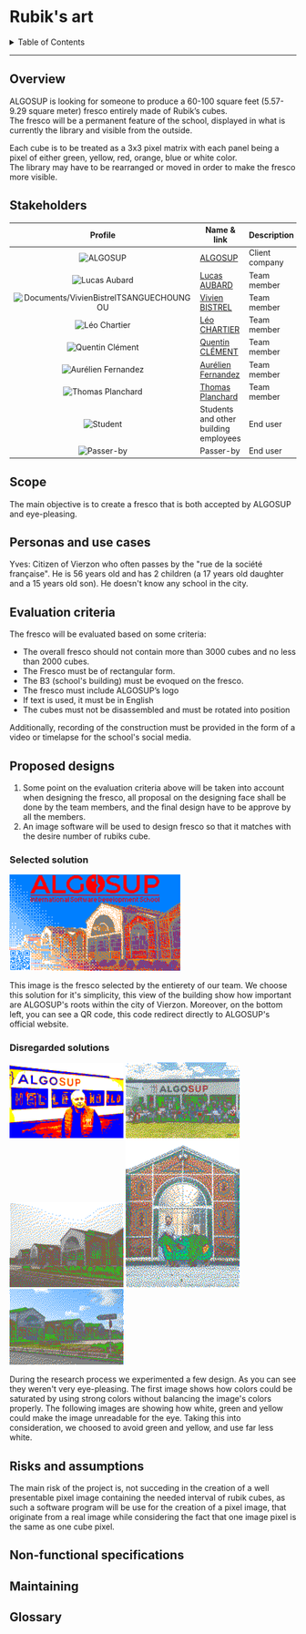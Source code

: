 # Rubik's art

<details>
<summary>Table of Contents</summary>

- [Overview](#overview)
- [Stakeholders](#stakeholders)
- [Scope](#scope)
- [Personas and use cases](#personas-and-use-cases)
- [Evaluation criteria](#evaluation-criteria)
- [Proposed designs](#proposed-designs)
  - [Selected solution](#selected-solution)
  - [Disregarded solutions](#disregarded-solutions)
- [Risks and assumptions](#risks-and-assumptions)
- [Non-functional specifications](#non-functional-specifications)
- [Maintaining](#maintaining)
- [Glossary](#glossary)

</details>

---



## Overview

ALGOSUP is looking for someone to produce a 60-100 square feet (5.57-9.29 square meter) fresco entirely made of Rubik’s cubes.  
The fresco will be a permanent feature of the school, displayed in what is currently the library and visible from the outside.

Each cube is to be treated as a 3x3 pixel matrix with each panel being a pixel of either green, yellow, red, orange, blue or white color.  
The library may have to be rearranged or moved in order to make the fresco more visible.

## Stakeholders 

|                                                   Profile                                                    | Name & link                                                | Description    |
| :----------------------------------------------------------------------------------------------------------: | ---------------------------------------------------------- | -------------- |
|            <img alt="ALGOSUP" src="https://avatars.githubusercontent.com/u/69455243" width="30">             | [ALGOSUP](https://www.algosup.com/)                        | Client company |
|    <img alt="Lucas Aubard" src="https://gravatar.com/avatar/dc3a8fc938e413abe9fb0053201896e7" width="30">    | [Lucas AUBARD](https://github.com/LucasAub)                | Team member    |
|        <img alt="Documents/VivienBistrelTSANGUECHOUNGOU" src="https://avatars.githubusercontent.com/u/122369054" width="30">         | [Vivien BISTREL](https://github.com/Bistrel2002)           | Team member    |
|    <img alt="Léo Chartier" src="https://gravatar.com/avatar/c8a06da2c80a003656e90ab4afa49ea8" width="30">    | [Léo CHARTIER](https://github.com/leo-chartier)            | Team member    |
|  <img alt="Quentin Clément" src="https://gravatar.com/avatar/a8f1bb3cfa42b20d11fb6ddcc9ac5bdf" width="30">   | [Quentin CLÉMENT](https://github.com/Quentin-Clement)      | Team member    |
| <img alt="Aurélien Fernandez" src="https://gravatar.com/avatar/4a7908c1162aa68cbf3c8c06edc7053d" width="30"> | [Aurélien Fernandez](https://github.com/aurelienfernandez) | Team member    |
|  <img alt="Thomas Planchard" src="https://gravatar.com/avatar/e73464278d5fb76a24b77a7d79bf39ba" width="30">  | [Thomas Planchard](https://github.com/thomas-planchard)    | Team member    |
|                   <img alt="Student" src="https://gravatar.com/avatar/0?d=mp" width="30">                    | Students and other building employees                      | End user       |
|                  <img alt="Passer-by" src="https://gravatar.com/avatar/0?d=mp" width="30">                   | Passer-by                                                  | End user       |
<!-- Note to team members: add remainings (Communauté de Communes, Franck Jeanning, ...) -->

## Scope

The main objective is to create a fresco that is both accepted by ALGOSUP and eye-pleasing.

## Personas and use cases

Yves: Citizen of Vierzon who often passes by the "rue de la société française". He is 56 years old and has 2 children (a 17 years old daughter and a 15 years old son). He doesn't know any school in the city.  
<!-- TODO: Reformulate
If he sees the fresco everyday, he will see ALGOSUP's name and one day he will be curious and search for informations about it. He will talk about the school to his sons and maybe one of them will either talk to their friends about the school or even join ALGOSUP.
-->

## Evaluation criteria 

The fresco will be evaluated based on some criteria:
- The overall fresco should not contain more than 3000 cubes and no less than 2000 cubes.
- The Fresco must be of rectangular form.
- The B3 (school's building) must be evoqued on the fresco.
- The fresco must include ALGOSUP’s logo
- If text is used, it must be in English
- The cubes must not be disassembled and must be rotated into position

Additionally, recording of the construction must be provided in the form of a video or timelapse for the school's social media. 

## Proposed designs

1.  Some point on the evaluation criteria above will be taken into account when designing the fresco, all proposal on the designing face shall be done by the team members, and the final design have to be approve by all the members. 
2.  An image software will be used to design fresco so that it matches with the desire number of rubiks cube.
### Selected solution
<img alt="ALGOSUP" src="./../Images/SelectedFresco.png" width="300"> 

This image is the fresco selected by the entierety of our team. We choose this solution for it's simplicity, this view of the building show how important are ALGOSUP's roots within the city of Vierzon. Moreover, on the bottom left, you can see a QR code, this code redirect directly to ALGOSUP's official website.

### Disregarded solutions
<img alt="ALGOSUP" src="./../Images/Unselected1.png" width="200"> 
<img alt="ALGOSUP" src="./../Images/Unselected2.png" width="200"> 
<img alt="ALGOSUP" src="./../Images/Unselected3.png" width="200"> 
<img alt="ALGOSUP" src="./../Images/Unselected4.png" width="200"> 
<img alt="ALGOSUP" src="./../Images/Unselected5.png" width="200"> 

During the research process we experimented a few design. As you can see they weren't very eye-pleasing. The first image shows how colors could be saturated by using strong colors without balancing the image's colors properly. The following images are showing how white, green and yellow could make the image unreadable for the eye. Taking this into consideration, we choosed to avoid green and yellow, and use far less white.

## Risks and assumptions

The main risk of the project is, not succeding in the creation of a well presentable pixel image containing the needed interval of rubik cubes, as such a software program will be use for the creation of a pixel image, that originate from a real image while considering the fact that one image pixel is the same as one cube pixel. 

## Non-functional specifications


## Maintaining
<!-- If necessary -->


## Glossary